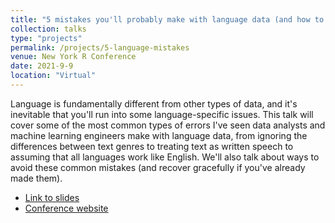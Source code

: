 ```yaml
---
title: "5 mistakes you'll probably make with language data (and how to recover)"
collection: talks
type: "projects"
permalink: /projects/5-language-mistakes
venue: New York R Conference
date: 2021-9-9
location: "Virtual"
---
```

Language is fundamentally different from other types of data, and it's inevitable that you'll run into some language-specific issues. This talk will cover some of the most common types of errors I've seen data analysts and machine learning engineers make with language data, from ignoring the differences between text genres to treating text as written speech to assuming that all languages work like English. We'll also talk about ways to avoid these common mistakes (and recover gracefully if you've already made them).

* [Link to slides](https://www.rctatman.com/files/Tatman_2021_LanguageMistakes.pdf)
* [Conference website](https://rstats.ai/nyr/#agenda)
